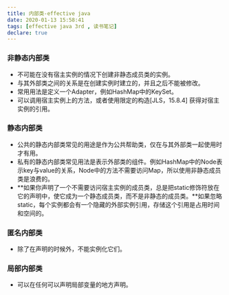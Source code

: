 ```yaml
---
title: 内部类-effective java
date: 2020-01-13 15:58:41
tags: [effective java 3rd , 读书笔记]
declare: true
---
```

### 非静态内部类
+ 不可能在没有宿主实例的情况下创建非静态成员类的实例。
+ 与其外部类之间的关系是在创建实例时建立的，并且之后不能被修改。
+ 常用用法是定义一个Adapter，例如HashMap中的KeySet。
+ 可以调用宿主实例上的方法，或者使用限定的构造[JLS，15.8.4] 获得对宿主实例的引用。
<!-- more -->

### 静态内部类
+ 公共的静态内部类常见的用途是作为公共帮助类，仅在与其外部类一起使用时才有用。
+ 私有的静态内部类常见用法是表示外部类的组件。例如HashMap中的Node表示key与value的关系，Node中的方法不需要访问Map，所以使用非静态成员类是浪费的。
+ **如果你声明了一个不需要访问宿主实例的成员类，总是把static修饰符放在它的声明中，使它成为一个静态成员类，而不是非静态的成员类。**如果忽略static，每个实例都会有一个隐藏的外部实例引用，存储这个引用是占用时间和空间的。

### 匿名内部类
+ 除了在声明的时候外，不能实例化它们。

### 局部内部类
+ 可以在任何可以声明局部变量的地方声明。
